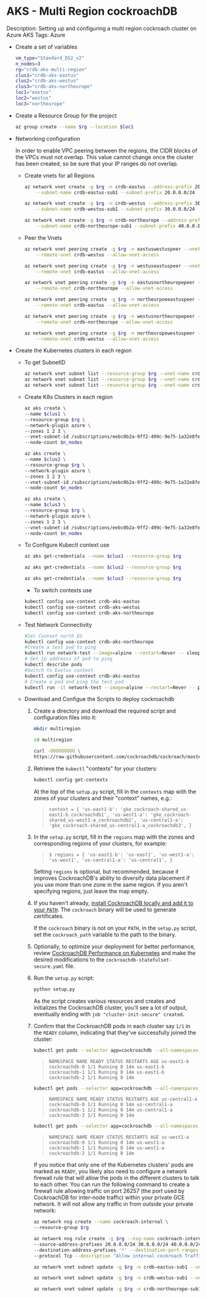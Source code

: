 # AKS - Multi Region cockroachDB

Description: Setting up and configuring a multi region cockroach cluster on Azure AKS
Tags: Azure

- Create a set of variables

    ```bash
    vm_type="Standard_DS2_v2"
    n_nodes=3
    rg="crdb-aks-multi-region"
    clus1="crdb-aks-eastus"
    clus2="crdb-aks-westus"
    clus3="crdb-aks-northeurope"
    loc1="eastus"
    loc2="westus"
    loc3="northeurope"
    ```

- Create a Resource Group for the project

    ```bash
    az group create --name $rg --location $loc1
    ```

- Networking configuration

    In order to enable VPC peering between the regions, the CIDR blocks of the VPCs must not overlap. This value cannot change once the cluster has been created, so be sure that your IP ranges do not overlap.

    - Create vnets for all Regions

        ```bash
        az network vnet create -g $rg -n crdb-eastus --address-prefix 20.0.0.0/16 \
            --subnet-name crdb-eastus-sub1 --subnet-prefix 20.0.0.0/24
        ```

        ```bash
        az network vnet create -g $rg -n crdb-westus --address-prefix 30.0.0.0/16 \
            --subnet-name crdb-westus-sub1 --subnet-prefix 30.0.0.0/24
        ```

        ```bash
        az network vnet create -g $rg -n crdb-northeurope --address-prefix 40.0.0.0/16 \
            --subnet-name crdb-northeurope-sub1 --subnet-prefix 40.0.0.0/24
        ```

    - Peer the Vnets

        ```bash
        az network vnet peering create -g $rg -n eastuswestuspeer --vnet-name crdb-eastus \
            --remote-vnet crdb-westus --allow-vnet-access
        ```

        ```bash
        az network vnet peering create -g $rg -n westuseastuspeer --vnet-name crdb-westus \
            --remote-vnet crdb-eastus --allow-vnet-access
        ```

        ```bash
        az network vnet peering create -g $rg -n eastusnortheuropepeer --vnet-name crdb-eastus \
            --remote-vnet crdb-northeurope --allow-vnet-access
        ```

        ```bash
        az network vnet peering create -g $rg -n northeurpoeeastuspeer --vnet-name crdb-northeurope \
            --remote-vnet crdb-eastus --allow-vnet-access
        ```

        ```bash
        az network vnet peering create -g $rg -n westusnortheuropepeer --vnet-name crdb-westus \
            --remote-vnet crdb-northeurope --allow-vnet-access
        ```

        ```bash
        az network vnet peering create -g $rg -n northeuropewestuspeer --vnet-name crdb-northeurope \
            --remote-vnet crdb-westus --allow-vnet-access
        ```

- Create the Kubernetes clusters in each region
    - To get SubnetID

        ```bash
        az network vnet subnet list --resource-group $rg --vnet-name crdb-eastus
        az network vnet subnet list --resource-group $rg --vnet-name crdb-westus
        az network vnet subnet list --resource-group $rg --vnet-name crdb-northeurope
        ```

    - Create K8s Clusters in each region

        ```bash
        az aks create \
        --name $clus1 \
        --resource-group $rg \
        --network-plugin azure \
        --zones 1 2 3 \
        --vnet-subnet-id /subscriptions/eebc0b2a-9ff2-499c-9e75-1a32e8fe13b3/resourceGroups/crdb-aks-multi-region/providers/Microsoft.Network/virtualNetworks/crdb-eastus/subnets/crdb-eastus-sub1 \
        --node-count $n_nodes
        ```

        ```bash
        az aks create \
        --name $clus2 \
        --resource-group $rg \
        --network-plugin azure \
        --zones 1 2 3 \
        --vnet-subnet-id /subscriptions/eebc0b2a-9ff2-499c-9e75-1a32e8fe13b3/resourceGroups/crdb-aks-multi-region/providers/Microsoft.Network/virtualNetworks/crdb-westus/subnets/crdb-westus-sub1 \
        --node-count $n_nodes 

        ```

        ```bash
        az aks create \
        --name $clus3 \
        --resource-group $rg \
        --network-plugin azure \
        --zones 1 2 3 \
        --vnet-subnet-id /subscriptions/eebc0b2a-9ff2-499c-9e75-1a32e8fe13b3/resourceGroups/crdb-aks-multi-region/providers/Microsoft.Network/virtualNetworks/crdb-northeurope/subnets/crdb-northeurope-sub1 \
        --node-count $n_nodes 

        ```

    - To Configure Kubectl context use

        ```bash
        az aks get-credentials --name $clus1 --resource-group $rg
        ```

        ```bash
        az aks get-credentials --name $clus2 --resource-group $rg
        ```

        ```bash
        az aks get-credentials --name $clus3 --resource-group $rg
        ```

        - To switch contexts use

        ```bash
        kubectl config use-context crdb-aks-eastus
        kubectl config use-context crdb-aks-westus
        kubectl config use-context crdb-aks-northeurope
        ```

    - Test Network Connectivity

        ```bash
        #Set Context north EU
        kubectl config use-context crdb-aks-northeurope
        #Create a test pod to ping
        kubectl run network-test --image=alpine --restart=Never -- sleep 999999
        # Get Ip addresss of pod to ping
        kubectl describe pods 
        #Switch to Eastus context
        kubectl config use-context crdb-aks-eastus
        # Create a pod and ping the test pod
        kubectl run -it network-test --image=alpine --restart=Never -- ping 40.0.0.4
        ```

    - Download and Configue the Scripts to deploy cockroachdb
        1. Create a directory and download the required script and configuration files into it:   

            ```bash
            mkdir multiregion
            ```

            ```bash
            cd multiregion
            ```

            ```bash
            curl -OOOOOOOOO \
            https://raw.githubusercontent.com/cockroachdb/cockroach/master/cloud/kubernetes/multiregion/{README.md,client-secure.yaml,cluster-init-secure.yaml,cockroachdb-statefulset-secure.yaml,dns-lb.yaml,example-app-secure.yaml,external-name-svc.yaml,setup.py,teardown.py}
            ```

        2. Retrieve the `kubectl` "contexts" for your clusters: 

            ```bash
            kubectl config get-contexts
            ```

            At the top of the `setup.py` script, fill in the `contexts` map with the zones of your clusters and their "context" names, e.g.:

            > `context = { 'us-east1-b': 'gke_cockroach-shared_us-east1-b_cockroachdb1', 'us-west1-a': 'gke_cockroach-shared_us-west1-a_cockroachdb2', 'us-central1-a': 'gke_cockroach-shared_us-central1-a_cockroachdb3',
            }`

        3. In the `setup.py` script, fill in the `regions` map with the zones and corresponding regions of your clusters, for example:

            > `$ regions = { 'us-east1-b': 'us-east1', 'us-west1-a': 'us-west1', 'us-central1-a': 'us-central1',
            }`

            Setting `regions` is optional, but recommended, because it improves CockroachDB's ability to diversify data placement if you use more than one zone in the same region. If you aren't specifying regions, just leave the map empty.

        4. If you haven't already, [install CockroachDB locally and add it to your `PATH`](https://www.cockroachlabs.com/docs/v20.1/install-cockroachdb). The `cockroach` binary will be used to generate certificates.

            If the `cockroach` binary is not on your `PATH`, in the `setup.py` script, set the `cockroach_path` variable to the path to the binary.

        5. Optionally, to optimize your deployment for better performance, review [CockroachDB Performance on Kubernetes](https://www.cockroachlabs.com/docs/v20.1/kubernetes-performance) and make the desired modifications to the `cockroachdb-statefulset-secure.yaml` file.
        6. Run the `setup.py` script: 

            ```bash
            python setup.py
            ```

            As the script creates various resources and creates and initializes the CockroachDB cluster, you'll see a lot of output, eventually ending with `job "cluster-init-secure" created`.

        7. Confirm that the CockroachDB pods in each cluster say `1/1` in the `READY` column, indicating that they've successfully joined the cluster:    

            ```bash
            kubectl get pods --selector app=cockroachdb --all-namespaces --context <cluster-context-1>
            ```

            > `NAMESPACE NAME READY STATUS RESTARTS AGE
            us-east1-b cockroachdb-0 1/1 Running 0 14m
            us-east1-b cockroachdb-1 1/1 Running 0 14m
            us-east1-b cockroachdb-2 1/1 Running 0 14m`

            ```bash
            kubectl get pods --selector app=cockroachdb --all-namespaces --context <cluster-context-2>
            ```

            > `NAMESPACE NAME READY STATUS RESTARTS AGE
            us-central1-a cockroachdb-0 1/1 Running 0 14m
            us-central1-a cockroachdb-1 1/1 Running 0 14m
            us-central1-a cockroachdb-2 1/1 Running 0 14m`

            ```bash
            kubectl get pods --selector app=cockroachdb --all-namespaces --context <cluster-context-3>
            ```

            > `NAMESPACE NAME READY STATUS RESTARTS AGE
            us-west1-a cockroachdb-0 1/1 Running 0 14m
            us-west1-a cockroachdb-1 1/1 Running 0 14m
            us-west1-a cockroachdb-2 1/1 Running 0 14m`

            If you notice that only one of the Kubernetes clusters' pods are marked as `READY`, you likely also need to configure a network firewall rule that will allow the pods in the different clusters to talk to each other. You can run the following command to create a firewall rule allowing traffic on port 26257 (the port used by CockroachDB for inter-node traffic) within your private GCE network. It will not allow any traffic in from outside your private network:

            ```bash
            az network nsg create --name cockroach-internal \
            --resource-group $rg
            ```

            ```bash
            az network nsg rule create -g $rg --nsg-name cockroach-internal -n SQLports --priority 100 \
            --source-address-prefixes 20.0.0.0/24 30.0.0.0/24 40.0.0.0/24 --source-port-ranges 26257 \
            --destination-address-prefixes '*' --destination-port-ranges 26257 --access Allow \
            --protocol Tcp --description "Allow internal cockroach Traffic"
            ```

            ```bash
            az network vnet subnet update -g $rg -n crdb-eastus-sub1 --vnet-name crdb-eastus --network-security-group cockroach-internal

            az network vnet subnet update -g $rg -n crdb-westus-sub1 --vnet-name crdb-westus --network-security-group cockroach-internal

            az network vnet subnet update -g $rg -n crdb-northeurope-sub1 --vnet-name crdb-northeurope --network-security-group cockroach-internal
            ```